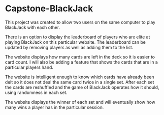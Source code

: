 # Capstone-BlackJack


This project was created to allow two users on the same computer to play BlackJack with each other.

There is an option to display the leaderboard of players who are elite at playing BlackJack on this particular website. 
The leaderboard can be updated by removing players as well as adding them to the list.

The website displays how many cards are left in the deck so it is easier to card count. I will also be adding a feature that shows the cards
that are in a particular players hand.

The website is intelligent enough to know which cards have already been delt so it does not deal the same card twice in a single set. 
After each set the cards are reshuffled and the game of BlackJack operates how it should, using randomness in each set.

The website displays the winner of each set and will eventually show how many wins a player has in the particular session.
